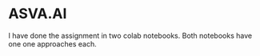 # ASVA.AI
I have done the assignment in two colab notebooks. Both notebooks have one one approaches each.
